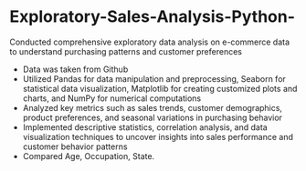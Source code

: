 # Exploratory-Sales-Analysis-Python-
Conducted comprehensive exploratory data analysis on e-commerce data to understand purchasing patterns and customer preferences

* Data was taken from Github
* Utilized Pandas for data manipulation and preprocessing, Seaborn for statistical data visualization, Matplotlib for creating customized plots and charts, and NumPy for numerical computations
* Analyzed key metrics such as sales trends, customer demographics, product preferences, and seasonal variations in purchasing behavior
* Implemented descriptive statistics, correlation analysis, and data visualization techniques to uncover insights into sales performance and customer behavior patterns
* Compared Age, Occupation, State.
